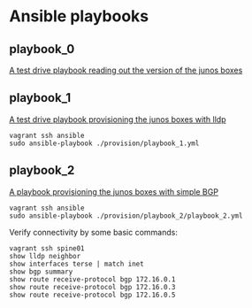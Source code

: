 # Ansible playbooks

## playbook_0

[A test drive playbook reading out the version of the junos boxes](https://github.com/roelsieg/ansible-junos-bootstrap/blob/master/provision/playbook_0.yml)

## playbook_1

[A test drive playbook provisioning the junos boxes with lldp](https://github.com/roelsieg/ansible-junos-bootstrap/blob/master/provision/playbook_1.yml)
```
vagrant ssh ansible
sudo ansible-playbook ./provision/playbook_1.yml
```
## playbook_2

[A playbook provisioning the junos boxes with simple BGP](https://github.com/roelsieg/ansible-junos-bootstrap/blob/master/provision/playbook_2/playbook_2.yml)
```
vagrant ssh ansible
sudo ansible-playbook ./provision/playbook_2/playbook_2.yml
```
Verify connectivity by some basic commands:
```
vagrant ssh spine01
show lldp neighbor
show interfaces terse | match inet
show bgp summary
show route receive-protocol bgp 172.16.0.1
show route receive-protocol bgp 172.16.0.3
show route receive-protocol bgp 172.16.0.5
```